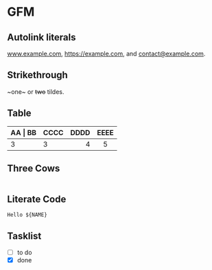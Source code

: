# GFM

## Autolink literals

www.example.com, https://example.com, and contact@example.com.

## Strikethrough

~one~ or ~~two~~ tildes.

## Table

| AA \| BB | CCCC  | DDDD | EEEE |
| - | :- | -: | :-: |
| 3 | 3  |  4 |  5  |

## Three Cows

```unixpipe echo cows | cowsay | sed 's/^/    /' # unixpipe echo three | cowsay | sed 's/^/    /' # unixpipe echo hello | cowsay | sed 's/^/    /'
```

## Literate Code

<div class="literate-code">

```unixpipe env NAME="World" envsubst | sed 's/^/    /'
Hello ${NAME}
```

</div>


## Tasklist

* [ ] to do
* [x] done

<style>
.literate-code *:not(:first-child) {
     background-color: red;
}
</style>
